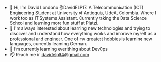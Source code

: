 - 👋 Hi, I’m David Londoño @DavidELP17. A Telecommunication (ICT) Engineering Student at University of Antioquia, UdeA, Colombia. Where I work too as IT Systems Assistant.
Currently taking the Data Science School and learning more fun stuff at Platzi.
- 👀 I'm always interested about learning new technologies and trying to discover and understand how everything works and improve myself as a
professional and engineer. One of my greatest hobbies is learning new languages, currently learning German.
- 🌱 I’m currently learning everithing about DevOps
- 📫 Reach me in davidelp94@gmail.com

<!---
DavidELP17/DavidELP17 is a ✨ special ✨ repository because its `README.md` (this file) appears on your GitHub profile.
You can click the Preview link to take a look at your changes.
--->
